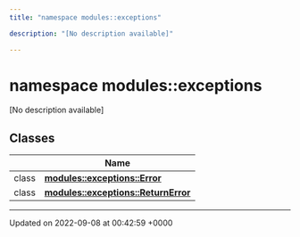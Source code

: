 ```yaml
---
title: "namespace modules::exceptions"

description: "[No description available]"

---
```


# namespace modules::exceptions

[No description available]

## Classes

|                | Name           |
| -------------- | -------------- |
| class | **[modules::exceptions::Error](/documentation/code/classes/classmodules_1_1exceptions_1_1error/)**  |
| class | **[modules::exceptions::ReturnError](/documentation/code/classes/classmodules_1_1exceptions_1_1returnerror/)**  |






-------------------------------

Updated on 2022-09-08 at 00:42:59 +0000